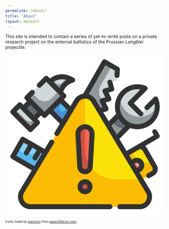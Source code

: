 ```yaml
---
permalink: /about/
title: "About"
layout: default
---
```


This site is intended to contain a series of yet-to-write posts on a private research project on the external ballistics of the Prussian *Langblei* projectile. 

![under construction](./../assets/images/warning.png)
<div  style="font-size:10px">Icons made by <a href="https://www.flaticon.com/authors/wanicon" title="wanicon">wanicon</a> from <a href="https://www.flaticon.com/" title="Flaticon">www.flaticon.com</a></div>
